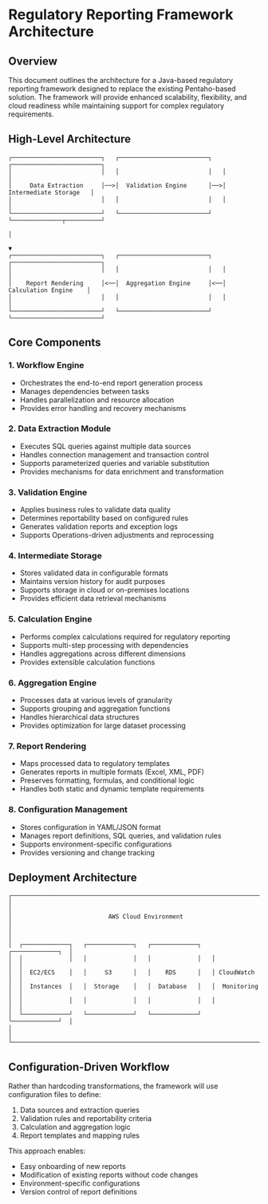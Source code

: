 # Regulatory Reporting Framework Architecture

## Overview
This document outlines the architecture for a Java-based regulatory reporting framework designed to replace the existing Pentaho-based solution. The framework will provide enhanced scalability, flexibility, and cloud readiness while maintaining support for complex regulatory requirements.

## High-Level Architecture

```
┌─────────────────────────┐   ┌─────────────────────────┐   ┌─────────────────────────┐
│                         │   │                         │   │                         │
│     Data Extraction     │──>│  Validation Engine      │──>│  Intermediate Storage   │
│                         │   │                         │   │                         │
└─────────────────────────┘   └─────────────────────────┘   └──────────────┬──────────┘
                                                                           │
                                                                           ▼
┌─────────────────────────┐   ┌─────────────────────────┐   ┌─────────────────────────┐
│                         │   │                         │   │                         │
│    Report Rendering     │<──│  Aggregation Engine     │<──│   Calculation Engine    │
│                         │   │                         │   │                         │
└─────────────────────────┘   └─────────────────────────┘   └─────────────────────────┘
```

## Core Components

### 1. Workflow Engine
- Orchestrates the end-to-end report generation process
- Manages dependencies between tasks
- Handles parallelization and resource allocation
- Provides error handling and recovery mechanisms

### 2. Data Extraction Module
- Executes SQL queries against multiple data sources
- Handles connection management and transaction control
- Supports parameterized queries and variable substitution
- Provides mechanisms for data enrichment and transformation

### 3. Validation Engine
- Applies business rules to validate data quality
- Determines reportability based on configured rules
- Generates validation reports and exception logs
- Supports Operations-driven adjustments and reprocessing

### 4. Intermediate Storage
- Stores validated data in configurable formats
- Maintains version history for audit purposes
- Supports storage in cloud or on-premises locations
- Provides efficient data retrieval mechanisms

### 5. Calculation Engine
- Performs complex calculations required for regulatory reporting
- Supports multi-step processing with dependencies
- Handles aggregations across different dimensions
- Provides extensible calculation functions

### 6. Aggregation Engine
- Processes data at various levels of granularity
- Supports grouping and aggregation functions
- Handles hierarchical data structures
- Provides optimization for large dataset processing

### 7. Report Rendering
- Maps processed data to regulatory templates
- Generates reports in multiple formats (Excel, XML, PDF)
- Preserves formatting, formulas, and conditional logic
- Handles both static and dynamic template requirements

### 8. Configuration Management
- Stores configuration in YAML/JSON format
- Manages report definitions, SQL queries, and validation rules
- Supports environment-specific configurations
- Provides versioning and change tracking

## Deployment Architecture

```
┌─────────────────────────────────────────────────────────────────────────┐
│                                                                         │
│                           AWS Cloud Environment                         │
│                                                                         │
│  ┌─────────────┐   ┌─────────────┐   ┌─────────────┐   ┌─────────────┐  │
│  │             │   │             │   │             │   │             │  │
│  │  EC2/ECS    │   │     S3      │   │    RDS      │   │ CloudWatch  │  │
│  │  Instances  │   │  Storage    │   │  Database   │   │  Monitoring │  │
│  │             │   │             │   │             │   │             │  │
│  └─────────────┘   └─────────────┘   └─────────────┘   └─────────────┘  │
│                                                                         │
└─────────────────────────────────────────────────────────────────────────┘
```

## Configuration-Driven Workflow

Rather than hardcoding transformations, the framework will use configuration files to define:

1. Data sources and extraction queries
2. Validation rules and reportability criteria
3. Calculation and aggregation logic
4. Report templates and mapping rules

This approach enables:
- Easy onboarding of new reports
- Modification of existing reports without code changes
- Environment-specific configurations
- Version control of report definitions
